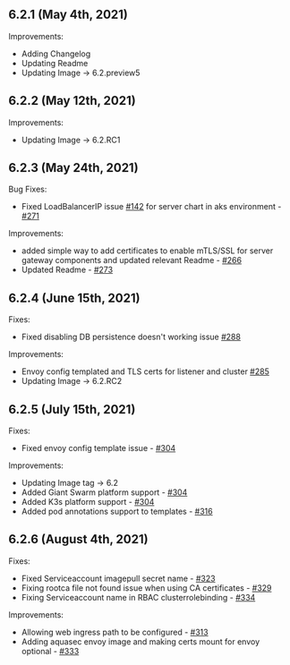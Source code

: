 ## 6.2.1 (May 4th, 2021)

Improvements:
* Adding Changelog
* Updating Readme
* Updating Image ->  6.2.preview5

## 6.2.2 (May 12th, 2021)

Improvements:
* Updating Image -> 6.2.RC1

## 6.2.3 (May 24th, 2021)

Bug Fixes:
* Fixed LoadBalancerIP issue [#142](https://github.com/aquasecurity/aqua-helm/issues/142) for server chart in aks environment - [#271](https://github.com/aquasecurity/aqua-helm/pull/271)

Improvements:
* added simple way to add certificates to enable mTLS/SSL for server gateway components and updated relevant Readme - [#266](https://github.com/aquasecurity/aqua-helm/pull/266)
* Updated Readme - [#273](https://github.com/aquasecurity/aqua-helm/pull/273)

## 6.2.4 (June 15th, 2021)

Fixes:
* Fixed disabling DB persistence doesn't working issue [#288](https://github.com/aquasecurity/aqua-helm/pull/288)

Improvements:
* Envoy config templated and TLS certs for listener and cluster [#285](https://github.com/aquasecurity/aqua-helm/pull/285)
* Updating Image -> 6.2.RC2

## 6.2.5 (July 15th, 2021)

Fixes:
* Fixed envoy config template issue - [#304](https://github.com/aquasecurity/aqua-helm/pull/304)

Improvements:
* Updating Image tag -> 6.2
* Added Giant Swarm platform support - [#304](https://github.com/aquasecurity/aqua-helm/pull/304)
* Added K3s platform support - [#304](https://github.com/aquasecurity/aqua-helm/pull/304)
* Added pod annotations support to templates - [#316](https://github.com/aquasecurity/aqua-helm/pull/316)

## 6.2.6 (August 4th, 2021)

Fixes:
* Fixed Serviceaccount imagepull secret name - [#323](https://github.com/aquasecurity/aqua-helm/pull/323)
* Fixing rootca file not found issue when using CA certificates - [#329](https://github.com/aquasecurity/aqua-helm/pull/329)
* Fixing Serviceaccount name in RBAC clusterrolebinding - [#334](https://github.com/aquasecurity/aqua-helm/pull/334)

Improvements:
* Allowing web ingress path to be configured - [#313](https://github.com/aquasecurity/aqua-helm/pull/313)
* Adding aquasec envoy image and making certs mount for envoy optional - [#333](https://github.com/aquasecurity/aqua-helm/pull/333)

